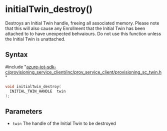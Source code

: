 # initialTwin_destroy()

Destroys an Initial Twin handle, freeing all associated memory. Please note that this will also cause any Enrollment that the Initial Twin has been attached to to have unexpected behvaiours. Do not use this function unless the Initial Twin is unattached.

## Syntax

\#include "[azure-iot-sdk-c/provisioning_service_client/inc/prov_service_client/provisioning_sc_twin.h](../iot-c-ref-provisioning-sc-twin-h.md)"  
```C
void initialTwin_destroy(
  INITIAL_TWIN_HANDLE  twin
);
```

## Parameters
* `twin` The handle of the Initial Twin to be destroyed

